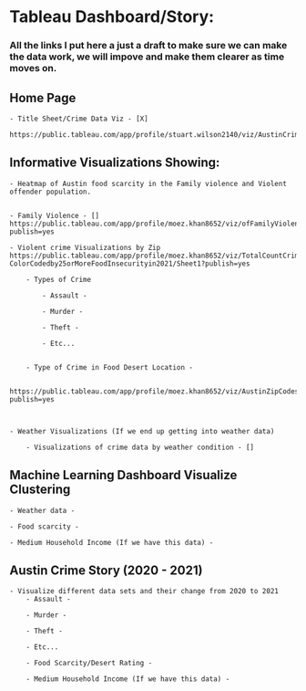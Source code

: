 # Tableau Dashboard/Story:

### All the links I put here a just a draft to make sure we can make the data work, we will impove and make them clearer as time moves on.

## Home Page

    - Title Sheet/Crime Data Viz - [X]

    https://public.tableau.com/app/profile/stuart.wilson2140/viz/AustinCrimeDashboardTitlePage/AustinCrimeDashboard

## Informative Visualizations Showing:

    - Heatmap of Austin food scarcity in the Family violence and Violent offender population. 


    - Family Violence - []
    https://public.tableau.com/app/profile/moez.khan8652/viz/ofFamilyViolenceOffendersinZipCodeswithFoodDesertsin2021/Sheet1?publish=yes
    
    - Violent crime Visualizations by Zip https://public.tableau.com/app/profile/moez.khan8652/viz/TotalCountCrimesCommitedinAustinbyZipCode-ColorCodedby25orMoreFoodInsecurityin2021/Sheet1?publish=yes

        - Types of Crime 

            - Assault - 

            - Murder - 

            - Theft - 

            - Etc...


        - Type of Crime in Food Desert Location -

       https://public.tableau.com/app/profile/moez.khan8652/viz/AustinZipCodesthatare25orMoreFoodInsecurebasedonTypesofCrimeAvgHouseholdIncomein2021/Sheet1?publish=yes

  

    - Weather Visualizations (If we end up getting into weather data)

        - Visualizations of crime data by weather condition - []
    
## Machine Learning Dashboard Visualize Clustering

    - Weather data - 

    - Food scarcity - 

    - Medium Household Income (If we have this data) -


## Austin Crime Story (2020 - 2021)

    - Visualize different data sets and their change from 2020 to 2021
        - Assault - 

        - Murder - 

        - Theft - 

        - Etc...

        - Food Scarcity/Desert Rating - 

        - Medium Household Income (If we have this data) -
